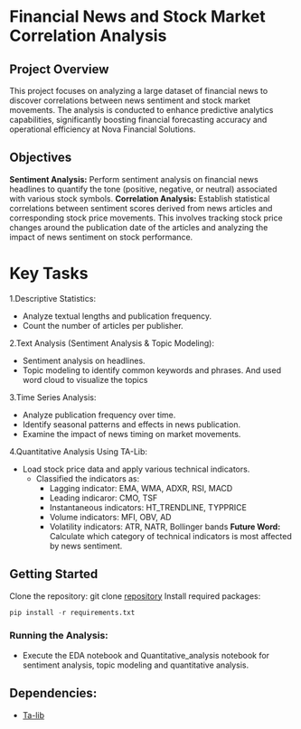 # Financial News and Stock Market Correlation Analysis
## Project Overview
This project focuses on analyzing a large dataset of financial news to discover correlations between news sentiment and stock market movements. The analysis is conducted to enhance predictive analytics capabilities, significantly boosting financial forecasting accuracy and operational efficiency at Nova Financial Solutions.

## Objectives
**Sentiment Analysis:** Perform sentiment analysis on financial news headlines to quantify the tone (positive, negative, or neutral) associated with various stock symbols.
**Correlation Analysis:** Establish statistical correlations between sentiment scores derived from news articles and corresponding stock price movements. This involves tracking stock price changes around the publication date of the articles and analyzing the impact of news sentiment on stock performance.

# Key Tasks
1.Descriptive Statistics:
* Analyze textual lengths and publication frequency.
* Count the number of articles per publisher.
  
2.Text Analysis (Sentiment Analysis & Topic Modeling):
* Sentiment analysis on headlines.
* Topic modeling to identify common keywords and phrases. And used word cloud to visualize the topics

3.Time Series Analysis:
* Analyze publication frequency over time.
* Identify seasonal patterns and effects in news publication.
* Examine the impact of news timing on market movements.
  
4.Quantitative Analysis Using TA-Lib:
* Load stock price data and apply various technical indicators.
  * Classified the indicators as:
    * Lagging indicator: EMA, WMA, ADXR, RSI, MACD
    * Leading indicaror: CMO, TSF
    * Instantaneous indicators: HT_TRENDLINE, TYPPRICE
    * Volume indicators: MFI, OBV, AD
    * Volatility indicators: ATR, NATR, Bollinger bands
**Future Word:** Calculate which category of technical indicators is most affected by news sentiment.

## Getting Started
Clone the repository: git clone [repository](https://github.com/Yosef-ft/Stock_Analysis)
Install required packages: 
```python 
pip install -r requirements.txt
```

### Running the Analysis:
- Execute the EDA notebook and Quantitative_analysis notebook for sentiment analysis, topic modeling and quantitative analysis.

## Dependencies:
- [Ta-lib](https://pypi.org/project/TA-Lib/)
